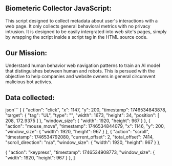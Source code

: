

Biometeric Collector JavaScript:
--------------------------------

This script designed to collect metadata about user's interactions with a web page. It only collects general behavioral metrics with no privacy intrusion. It is designed
to be easily intergrated into web site's pages, simply by wrapping the script inside a script tag in the HTML source code.

Our Mission:
------------

Understand human behavior web navigation patterns to train an AI model that distinguishes between human and robots. This is persued with the objective to help companies
and website owners in general circumvent malicious bot activies.

Data collected:
---------------

json```
[
      {
        "action": "click",
        "x": 1147,
        "y": 200,
        "timestamp": 1746534843878,
        "target": {
          "tag": "UL",
          "type": "",
          "width": 1673,
          "height": 34,
          "position": [
            208,
            172.9375
          ]
        },
        "window_size": {
          "width": 1920,
          "height": 967
        }
      },
      {
        "action": "mouse_move",
        "timestamp": 1746534844079,
        "x": 1146,
        "y": 200,
        "window_size": {
          "width": 1920,
          "height": 967
        }
      },
      {
        "action": "scroll",
        "timestamp": 1746534792080,
        "current_offset": 2,
        "total_offset": 7414,
        "scroll_direction": "n/a",
        "window_size": {
          "width": 1920,
          "height": 967
        }
      },

{
        "action": "keypress",
        "timestamp": 1746534908773,
        "window_size": {
          "width": 1920,
          "height": 967
        }
      },
]
```
